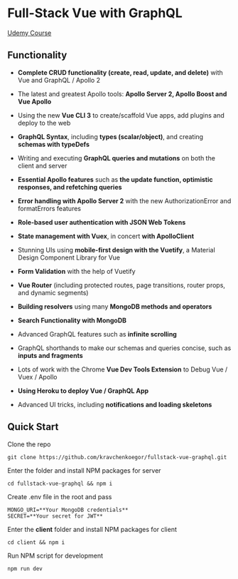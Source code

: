 # Full-Stack Vue with GraphQL
[Udemy Course](https://www.udemy.com/full-stack-vue-with-graphql-the-ultimate-guide/)

## Functionality

* **Complete CRUD functionality (create, read, update, and delete)** with Vue and GraphQL / Apollo 2

* The latest and greatest Apollo tools: **Apollo Server 2, Apollo Boost and Vue Apollo**

* Using the new **Vue CLI 3** to create/scaffold Vue apps, add plugins and deploy to the web

* **GraphQL Syntax**, including **types (scalar/object)**, and creating **schemas with typeDefs**

* Writing and executing **GraphQL queries and mutations** on both the client and server

* **Essential Apollo features** such as **the update function, optimistic responses, and refetching queries**

* **Error handling with Apollo Server 2** with the new AuthorizationError and formatErrors features

* **Role-based user authentication with JSON Web Tokens**

* **State management with Vuex**, in concert **with ApolloClient**

* Stunning UIs using **mobile-first design with the Vuetify**, a Material Design Component Library for Vue

* **Form Validation** with the help of Vuetify

* **Vue Router** (including protected routes, page transitions, router props, and dynamic segments)

* **Building resolvers** using many **MongoDB methods and operators**

* **Search Functionality with MongoDB**

* Advanced GraphQL features such as **infinite scrolling**

* GraphQL shorthands to make our schemas and queries concise, such as **inputs and fragments**

* Lots of work with the Chrome **Vue Dev Tools Extension** to Debug Vue / Vuex / Apollo

* **Using Heroku to deploy Vue / GraphQL App**

* Advanced UI tricks, including **notifications and loading skeletons**

## Quick Start

Clone the repo
```
git clone https://github.com/kravchenkoegor/fullstack-vue-graphql.git
```
Enter the folder and install NPM packages for server
```
cd fullstack-vue-graphql && npm i
```
Create .env file in the root and pass
```
MONGO_URI=**Your MongoDB credentials**
SECRET=**Your secret for JWT**
```
Enter the **client** folder and install NPM packages for client
```
cd client && npm i
```
Run NPM script for development
```
npm run dev
```
